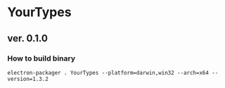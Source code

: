 # YourTypes
## ver. 0.1.0

### How to build binary
```
electron-packager . YourTypes --platform=darwin,win32 --arch=x64 --version=1.3.2
```
